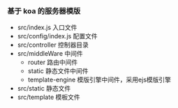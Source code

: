 ### 基于 koa 的服务器模版

- src/index.js 入口文件
- src/config/index.js 配置文件
- src/controller 控制器目录
- src/middleWare 中间件
    - router 路由中间件
    - static 静态文件中间件
    - template-engine 模版引擎中间件，采用ejs模版引擎
- src/static 静态文件
- src/template 模板文件
